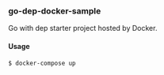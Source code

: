 ### go-dep-docker-sample

Go with dep starter project hosted by Docker.

#### Usage
```
$ docker-compose up
```
